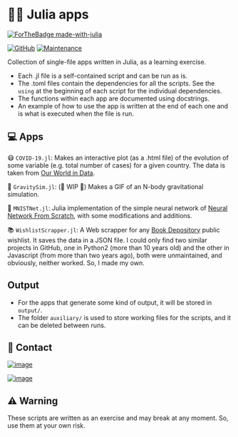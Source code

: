 # 👨‍💻 Julia apps

[![ForTheBadge made-with-julia](https://forthebadge.com/images/badges/made-with-julia.svg)](https://julialang.org)

[![GitHub](https://img.shields.io/github/license/Ezequiel92/julia_apps?style=flat&logo=GNU&labelColor=2B2D2F)](https://github.com/Ezequiel92/julia_apps/blob/main/LICENSE) [![Maintenance](https://img.shields.io/maintenance/yes/2021?style=flat)](mailto:lozano.ez@gmail.com)

Collection of single-file apps written in Julia, as a learning exercise.

- Each .jl file is a self-contained script and can be run as is.
- The .toml files contain the dependencies for all the scripts. See the `using` at the beginning of each script for the individual dependencies.  
- The functions within each app are documented using docstrings. 
- An example of how to use the app is written at the end of each one and is what is executed when the file is run. 

## 💻 Apps

😷 `COVID-19.jl`: Makes an interactive plot (as a .html file) of the evolution of some variable (e.g. total number of cases) for a given country. The data is taken from [Our World in Data](https://github.com/owid/covid-19-data).

🌌 `GravitySim.jl`: (🚧 WIP 🚧) Makes a GIF of an N-body gravitational simulation.

🤖 `MNISTNet.jl`: Julia implementation of the simple neural network of [Neural Network From Scratch](https://github.com/Bot-Academy/NeuralNetworkFromScratch), with some modifications and additions.

📚 `WishlistScrapper.jl`: A Web scrapper for any [Book Depository](https://www.bookdepository.com) public wishlist. It saves the data in a JSON file. I could only find two similar projects in GitHub, one in Python2 (more than 10 years old) and the other in Javascript (from more than two years ago), both were unmaintained, and obviously, neither worked. So, I made my own.

## Output

- For the apps that generate some kind of output, it will be stored in `output/`.
- The folder `auxiliary/` is used to store working files for the scripts, and it can be deleted between runs.

## 📣 Contact

[![image](https://img.shields.io/badge/Gmail-D14836?style=for-the-badge&logo=gmail&logoColor=white)](mailto:lozano.ez@gmail.com)

[![image](https://img.shields.io/badge/Microsoft_Outlook-0078D4?style=for-the-badge&logo=microsoft-outlook&logoColor=white)](mailto:lozano.ez@outlook.com)

## ⚠️ Warning

These scripts are written as an exercise and may break at any moment. So, use them at your own risk.
